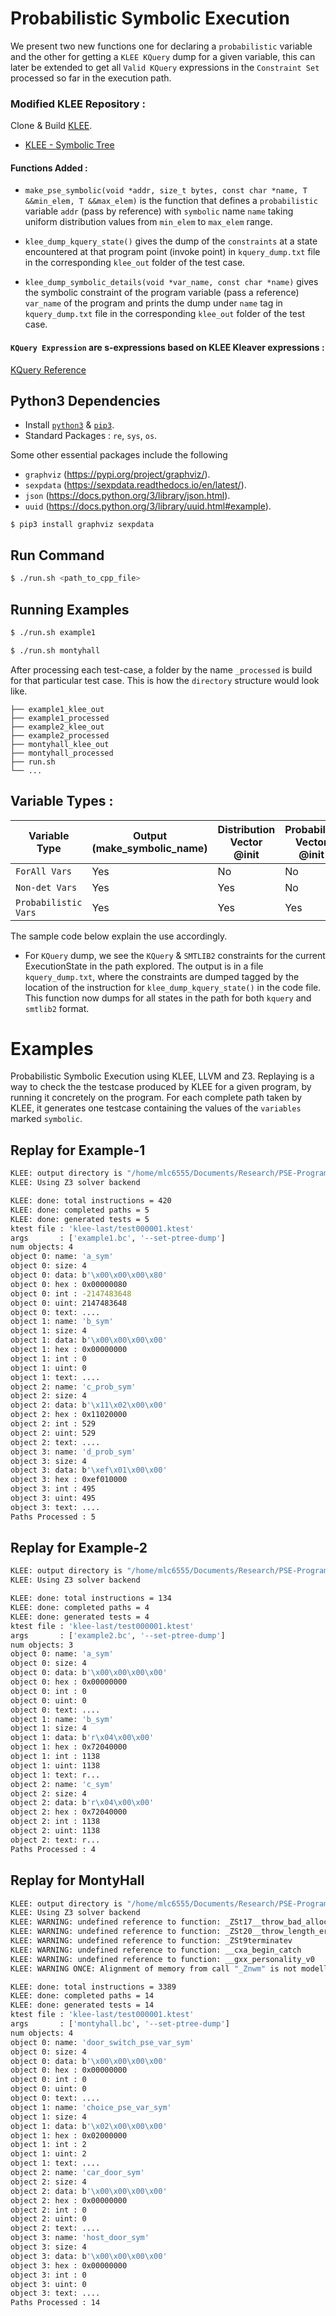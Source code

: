 # Probabilistic Symbolic Execution 

We present two new functions one for declaring a ```probabilistic``` variable and the other for getting a ```KLEE KQuery``` dump 
for a given variable, this can later be extended to get all ```Valid KQuery``` expressions in the ```Constraint Set``` processed so far in the execution path. 

### Modified KLEE Repository : 

Clone & Build [KLEE](http://klee.github.io/build-llvm9/).

- [KLEE - Symbolic Tree](https://github.com/lahiri-phdworks/klee/tree/symbolic_tree)

#### Functions Added : 

- ```make_pse_symbolic(void *addr, size_t bytes, const char *name, T &&min_elem, T &&max_elem)``` is the function that defines a ```probabilistic``` variable ```addr``` (pass by reference) with ```symbolic``` name ```name``` taking uniform distribution values from ```min_elem``` to ```max_elem``` range. 

- ```klee_dump_kquery_state()``` gives the dump of the ```constraints``` at a state encountered at that program point (invoke point) in ```kquery_dump.txt``` file in the corresponding ```klee_out``` folder of the test case. 

- ```klee_dump_symbolic_details(void *var_name, const char *name)``` gives the symbolic constraint of the program variable (pass a reference) ```var_name``` of the program and prints the dump under ```name``` tag in ```kquery_dump.txt``` file in the corresponding ```klee_out``` folder of the test case. 

#### `KQuery Expression` are s-expressions based on KLEE Kleaver expressions : 

[KQuery Reference](https://klee.github.io/docs/kquery/)

## Python3 Dependencies 

- Install [`python3`](https://www.python.org/downloads/release/python-387/) & [`pip3`](https://www.educative.io/edpresso/installing-pip3-in-ubuntu). 
- Standard Packages : ```re```, ```sys```, ```os```.

Some other essential packages include the following 

- ```graphviz``` (https://pypi.org/project/graphviz/).
- ```sexpdata``` (https://sexpdata.readthedocs.io/en/latest/).
- ```json``` (https://docs.python.org/3/library/json.html).
- ```uuid``` (https://docs.python.org/3/library/uuid.html#example).

```
$ pip3 install graphviz sexpdata
```

## Run Command 

```bash 
$ ./run.sh <path_to_cpp_file>
```

## Running Examples 

```bash 
$ ./run.sh example1
```

```bash 
$ ./run.sh montyhall
```
After processing each test-case, a folder by the name ```_processed``` is build for that particular test case. This is how the ```directory``` structure would look like.

```
├── example1_klee_out
├── example1_processed
├── example2_klee_out
├── example2_processed
├── montyhall_klee_out
├── montyhall_processed
├── run.sh
└── ...
```

## Variable Types : 

| Variable Type 	| Output (make_symbolic_name)	| Distribution Vector @init 	| Probability Vector @init 	|
|-	|-	|-	|-	|
| ```ForAll Vars``` 	| Yes 	| No 	| No 	|
| ```Non-det Vars``` 	| Yes 	| Yes 	| No 	|
| ```Probabilistic Vars``` 	| Yes 	| Yes 	| Yes 	|

The sample code below explain the use accordingly.

- For ```KQuery``` dump, we see the ```KQuery``` & ```SMTLIB2``` constraints for the current ExecutionState in the path explored. The output is in a file ```kquery_dump.txt```, where the constraints are dumped tagged by the location of the instruction for ```klee_dump_kquery_state()``` in the code file. This function now dumps for all states in the path for both ```kquery``` and ```smtlib2``` format.

# Examples 

Probabilistic Symbolic Execution using KLEE, LLVM and Z3. 
Replaying is a way to check the the testcase produced by KLEE for a given program, by running it concretely on the program. 
For each complete path taken by KLEE, it generates one testcase containing the values of the ```variables``` marked ```symbolic```.

## Replay for Example-1

```bash
KLEE: output directory is "/home/mlc6555/Documents/Research/PSE-Program-Examples/klee-out-0"
KLEE: Using Z3 solver backend

KLEE: done: total instructions = 420
KLEE: done: completed paths = 5
KLEE: done: generated tests = 5
ktest file : 'klee-last/test000001.ktest'
args       : ['example1.bc', '--set-ptree-dump']
num objects: 4
object 0: name: 'a_sym'
object 0: size: 4
object 0: data: b'\x00\x00\x00\x80'
object 0: hex : 0x00000080
object 0: int : -2147483648
object 0: uint: 2147483648
object 0: text: ....
object 1: name: 'b_sym'
object 1: size: 4
object 1: data: b'\x00\x00\x00\x00'
object 1: hex : 0x00000000
object 1: int : 0
object 1: uint: 0
object 1: text: ....
object 2: name: 'c_prob_sym'
object 2: size: 4
object 2: data: b'\x11\x02\x00\x00'
object 2: hex : 0x11020000
object 2: int : 529
object 2: uint: 529
object 2: text: ....
object 3: name: 'd_prob_sym'
object 3: size: 4
object 3: data: b'\xef\x01\x00\x00'
object 3: hex : 0xef010000
object 3: int : 495
object 3: uint: 495
object 3: text: ....
Paths Processed : 5
```

## Replay for Example-2

```bash
KLEE: output directory is "/home/mlc6555/Documents/Research/PSE-Program-Examples/klee-out-0"
KLEE: Using Z3 solver backend

KLEE: done: total instructions = 134
KLEE: done: completed paths = 4
KLEE: done: generated tests = 4
ktest file : 'klee-last/test000001.ktest'
args       : ['example2.bc', '--set-ptree-dump']
num objects: 3
object 0: name: 'a_sym'
object 0: size: 4
object 0: data: b'\x00\x00\x00\x00'
object 0: hex : 0x00000000
object 0: int : 0
object 0: uint: 0
object 0: text: ....
object 1: name: 'b_sym'
object 1: size: 4
object 1: data: b'r\x04\x00\x00'
object 1: hex : 0x72040000
object 1: int : 1138
object 1: uint: 1138
object 1: text: r...
object 2: name: 'c_sym'
object 2: size: 4
object 2: data: b'r\x04\x00\x00'
object 2: hex : 0x72040000
object 2: int : 1138
object 2: uint: 1138
object 2: text: r...
Paths Processed : 4
```

## Replay for MontyHall 

```bash
KLEE: output directory is "/home/mlc6555/Documents/Research/PSE-Program-Examples/klee-out-0"
KLEE: Using Z3 solver backend
KLEE: WARNING: undefined reference to function: _ZSt17__throw_bad_allocv
KLEE: WARNING: undefined reference to function: _ZSt20__throw_length_errorPKc
KLEE: WARNING: undefined reference to function: _ZSt9terminatev
KLEE: WARNING: undefined reference to function: __cxa_begin_catch
KLEE: WARNING: undefined reference to function: __gxx_personality_v0
KLEE: WARNING ONCE: Alignment of memory from call "_Znwm" is not modelled. Using alignment of 8.

KLEE: done: total instructions = 3389
KLEE: done: completed paths = 14
KLEE: done: generated tests = 14
ktest file : 'klee-last/test000001.ktest'
args       : ['montyhall.bc', '--set-ptree-dump']
num objects: 4
object 0: name: 'door_switch_pse_var_sym'
object 0: size: 4
object 0: data: b'\x00\x00\x00\x00'
object 0: hex : 0x00000000
object 0: int : 0
object 0: uint: 0
object 0: text: ....
object 1: name: 'choice_pse_var_sym'
object 1: size: 4
object 1: data: b'\x02\x00\x00\x00'
object 1: hex : 0x02000000
object 1: int : 2
object 1: uint: 2
object 1: text: ....
object 2: name: 'car_door_sym'
object 2: size: 4
object 2: data: b'\x00\x00\x00\x00'
object 2: hex : 0x00000000
object 2: int : 0
object 2: uint: 0
object 2: text: ....
object 3: name: 'host_door_sym'
object 3: size: 4
object 3: data: b'\x00\x00\x00\x00'
object 3: hex : 0x00000000
object 3: int : 0
object 3: uint: 0
object 3: text: ....
Paths Processed : 14
```


